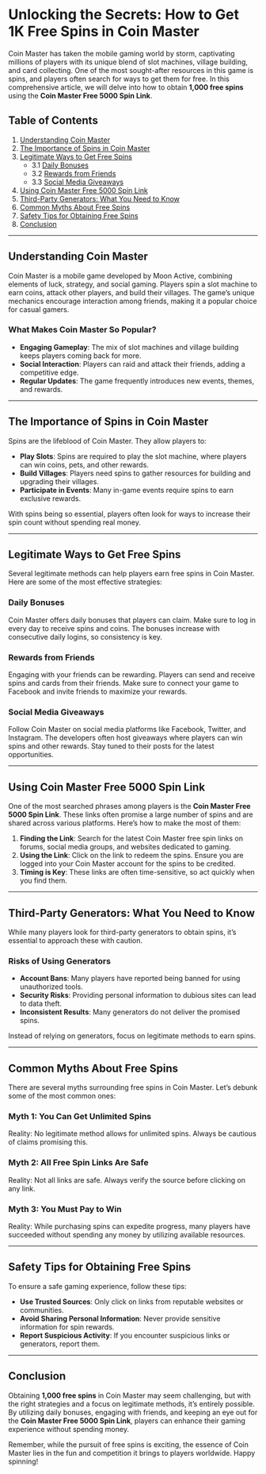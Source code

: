 # Unlocking the Secrets: How to Get 1K Free Spins in Coin Master

Coin Master has taken the mobile gaming world by storm, captivating millions of players with its unique blend of slot machines, village building, and card collecting. One of the most sought-after resources in this game is spins, and players often search for ways to get them for free. In this comprehensive article, we will delve into how to obtain **1,000 free spins** using the **Coin Master Free 5000 Spin Link**. 

## Table of Contents
1. [Understanding Coin Master](#understanding-coin-master)
2. [The Importance of Spins in Coin Master](#the-importance-of-spins-in-coin-master)
3. [Legitimate Ways to Get Free Spins](#legitimate-ways-to-get-free-spins)
   - 3.1 [Daily Bonuses](#daily-bonuses)
   - 3.2 [Rewards from Friends](#rewards-from-friends)
   - 3.3 [Social Media Giveaways](#social-media-giveaways)
4. [Using Coin Master Free 5000 Spin Link](#using-coin-master-free-5000-spin-link)
5. [Third-Party Generators: What You Need to Know](#third-party-generators-what-you-need-to-know)
6. [Common Myths About Free Spins](#common-myths-about-free-spins)
7. [Safety Tips for Obtaining Free Spins](#safety-tips-for-obtaining-free-spins)
8. [Conclusion](#conclusion)

---

## Understanding Coin Master

Coin Master is a mobile game developed by Moon Active, combining elements of luck, strategy, and social gaming. Players spin a slot machine to earn coins, attack other players, and build their villages. The game’s unique mechanics encourage interaction among friends, making it a popular choice for casual gamers.

### What Makes Coin Master So Popular?

- **Engaging Gameplay**: The mix of slot machines and village building keeps players coming back for more.
- **Social Interaction**: Players can raid and attack their friends, adding a competitive edge.
- **Regular Updates**: The game frequently introduces new events, themes, and rewards.

---

## The Importance of Spins in Coin Master

Spins are the lifeblood of Coin Master. They allow players to:

- **Play Slots**: Spins are required to play the slot machine, where players can win coins, pets, and other rewards.
- **Build Villages**: Players need spins to gather resources for building and upgrading their villages.
- **Participate in Events**: Many in-game events require spins to earn exclusive rewards.

With spins being so essential, players often look for ways to increase their spin count without spending real money.

---

## Legitimate Ways to Get Free Spins

Several legitimate methods can help players earn free spins in Coin Master. Here are some of the most effective strategies:

### Daily Bonuses

Coin Master offers daily bonuses that players can claim. Make sure to log in every day to receive spins and coins. The bonuses increase with consecutive daily logins, so consistency is key.

### Rewards from Friends

Engaging with your friends can be rewarding. Players can send and receive spins and cards from their friends. Make sure to connect your game to Facebook and invite friends to maximize your rewards.

### Social Media Giveaways

Follow Coin Master on social media platforms like Facebook, Twitter, and Instagram. The developers often host giveaways where players can win spins and other rewards. Stay tuned to their posts for the latest opportunities.

---

## Using Coin Master Free 5000 Spin Link

One of the most searched phrases among players is the **Coin Master Free 5000 Spin Link**. These links often promise a large number of spins and are shared across various platforms. Here’s how to make the most of them:

1. **Finding the Link**: Search for the latest Coin Master free spin links on forums, social media groups, and websites dedicated to gaming.
2. **Using the Link**: Click on the link to redeem the spins. Ensure you are logged into your Coin Master account for the spins to be credited.
3. **Timing is Key**: These links are often time-sensitive, so act quickly when you find them.

---

## Third-Party Generators: What You Need to Know

While many players look for third-party generators to obtain spins, it’s essential to approach these with caution. 

### Risks of Using Generators

- **Account Bans**: Many players have reported being banned for using unauthorized tools.
- **Security Risks**: Providing personal information to dubious sites can lead to data theft.
- **Inconsistent Results**: Many generators do not deliver the promised spins.

Instead of relying on generators, focus on legitimate methods to earn spins.

---

## Common Myths About Free Spins

There are several myths surrounding free spins in Coin Master. Let’s debunk some of the most common ones:

### Myth 1: You Can Get Unlimited Spins

Reality: No legitimate method allows for unlimited spins. Always be cautious of claims promising this.

### Myth 2: All Free Spin Links Are Safe

Reality: Not all links are safe. Always verify the source before clicking on any link.

### Myth 3: You Must Pay to Win

Reality: While purchasing spins can expedite progress, many players have succeeded without spending any money by utilizing available resources.

---

## Safety Tips for Obtaining Free Spins

To ensure a safe gaming experience, follow these tips:

- **Use Trusted Sources**: Only click on links from reputable websites or communities.
- **Avoid Sharing Personal Information**: Never provide sensitive information for spin rewards.
- **Report Suspicious Activity**: If you encounter suspicious links or generators, report them.

---

## Conclusion

Obtaining **1,000 free spins** in Coin Master may seem challenging, but with the right strategies and a focus on legitimate methods, it’s entirely possible. By utilizing daily bonuses, engaging with friends, and keeping an eye out for the **Coin Master Free 5000 Spin Link**, players can enhance their gaming experience without spending money. 

Remember, while the pursuit of free spins is exciting, the essence of Coin Master lies in the fun and competition it brings to players worldwide. Happy spinning!
